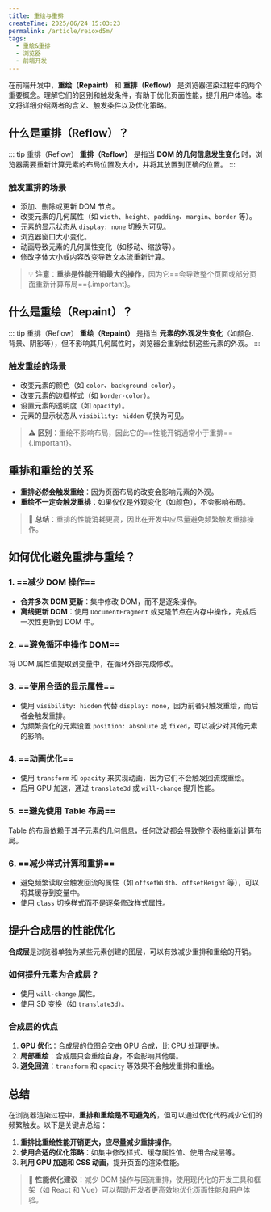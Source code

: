 ```yaml
---
title: 重绘与重排
createTime: 2025/06/24 15:03:23
permalink: /article/reioxd5m/
tags:
  - 重绘&重排
  - 浏览器
  - 前端开发
---
```

在前端开发中，**重绘（Repaint）** 和 **重排（Reflow）** 是浏览器渲染过程中的两个重要概念。理解它们的区别和触发条件，有助于优化页面性能，提升用户体验。本文将详细介绍两者的含义、触发条件以及优化策略。

## 什么是重排（Reflow）？

::: tip 重排（Reflow）
**重排（Reflow）** 是指当 **DOM 的几何信息发生变化** 时，浏览器需要重新计算元素的布局位置及大小，并将其放置到正确的位置。
:::
### 触发重排的场景
- 添加、删除或更新 DOM 节点。
- 改变元素的几何属性（如 `width`、`height`、`padding`、`margin`、`border` 等）。
- 元素的显示状态从 `display: none` 切换为可见。
- 浏览器窗口大小变化。
- 动画导致元素的几何属性变化（如移动、缩放等）。
- 修改字体大小或内容改变导致文本流重新计算。

> 💡 **注意**：**重排是性能开销最大的操作**，因为它==会导致整个页面或部分页面重新计算布局=={.important}。

## 什么是重绘（Repaint）？
::: tip 重排（Reflow）
**重绘（Repaint）** 是指当 **元素的外观发生变化**（如颜色、背景、阴影等），但不影响其几何属性时，浏览器会重新绘制这些元素的外观。
:::
### 触发重绘的场景
- 改变元素的颜色（如 `color`、`background-color`）。
- 改变元素的边框样式（如 `border-color`）。
- 设置元素的透明度（如 `opacity`）。
- 元素的显示状态从 `visibility: hidden` 切换为可见。

> ⚠️ **区别**：重绘不影响布局，因此它的==性能开销通常小于重排=={.important}。

## 重排和重绘的关系

- **重排必然会触发重绘**：因为页面布局的改变会影响元素的外观。
- **重绘不一定会触发重排**：如果仅仅是外观变化（如颜色），不会影响布局。

> 🚨 **总结**：重排的性能消耗更高，因此在开发中应尽量避免频繁触发重排操作。

## 如何优化避免重排与重绘？

### 1. ==减少 DOM 操作==
- **合并多次 DOM 更新**：集中修改 DOM，而不是逐条操作。
- **离线更新 DOM**：使用 `DocumentFragment` 或克隆节点在内存中操作，完成后一次性更新到 DOM 中。

### 2. ==避免循环中操作 DOM==
将 DOM 属性值提取到变量中，在循环外部完成修改。

### 3. ==使用合适的显示属性==
- 使用 `visibility: hidden` 代替 `display: none`，因为前者只触发重绘，而后者会触发重排。
- 为频繁变化的元素设置 `position: absolute` 或 `fixed`，可以减少对其他元素的影响。

### 4. ==动画优化==
- 使用 `transform` 和 `opacity` 来实现动画，因为它们不会触发回流或重绘。
- 启用 GPU 加速，通过 `translate3d` 或 `will-change` 提升性能。

### 5. ==避免使用 Table 布局==
Table 的布局依赖于其子元素的几何信息，任何改动都会导致整个表格重新计算布局。

### 6. ==减少样式计算和重排==
- 避免频繁读取会触发回流的属性（如 `offsetWidth`、`offsetHeight` 等），可以将其缓存到变量中。
- 使用 `class` 切换样式而不是逐条修改样式属性。


## 提升合成层的性能优化

**合成层**是浏览器单独为某些元素创建的图层，可以有效减少重排和重绘的开销。

### 如何提升元素为合成层？
- 使用 `will-change` 属性。
- 使用 3D 变换（如 `translate3d`）。

### 合成层的优点
1. **GPU 优化**：合成层的位图会交由 GPU 合成，比 CPU 处理更快。
2. **局部重绘**：合成层只会重绘自身，不会影响其他层。
3. **避免回流**：`transform` 和 `opacity` 等效果不会触发重排和重绘。

## 总结

在浏览器渲染过程中，**重排和重绘是不可避免的**，但可以通过优化代码减少它们的频繁触发。以下是关键点总结：
1. **重排比重绘性能开销更大，应尽量减少重排操作**。
2. **使用合适的优化策略**：如集中修改样式、缓存属性值、使用合成层等。
3. **利用 GPU 加速和 CSS 动画**，提升页面的渲染性能。

> 🚀 **性能优化建议**：减少 DOM 操作与回流重排，使用现代化的开发工具和框架（如 React 和 Vue）可以帮助开发者更高效地优化页面性能和用户体验。